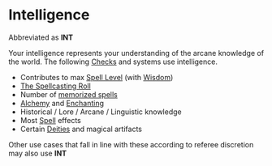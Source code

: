 ---
---

# Intelligence

Abbreviated as **INT**

Your intelligence represents your understanding of the arcane knowledge of the world. The following [Checks](../../Game%20Procedures/Check.md) and systems use intelligence.

* Contributes to max [Spell Level](../../Magic/Spell%20Level.md) (with [Wisdom](Wisdom.md))
* [The Spellcasting Roll](../../Magic/Spellcasting.md#The%20Spellcasting%20Roll)
* Number of [memorized spells](../../Magic/Spell%20Memorization.md)
* [Alchemy](../../Magic/Alchemy/Alchemy.md) and [Enchanting](../../Magic/Enchanting/Enchanting.md)
* Historical / Lore / Arcane / Linguistic knowledge
* Most [Spell](../../Magic/Spells.md) effects
* Certain [Deities](../../Magic/Spells/Deities/Deities.md) and magical artifacts

Other use cases that fall in line with these according to referee discretion may also use **INT**
